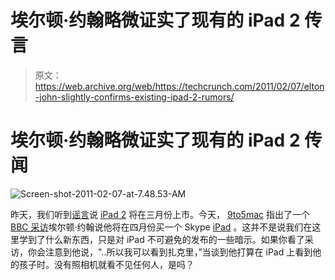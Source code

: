 # 埃尔顿·约翰略微证实了现有的 iPad 2 传言

> 原文：<https://web.archive.org/web/https://techcrunch.com/2011/02/07/elton-john-slightly-confirms-existing-ipad-2-rumors/>

# 埃尔顿·约翰略微证实了现有的 iPad 2 传闻

![](img/aa3f4e0c76124aeb7445c1757d378d4c.png "Screen-shot-2011-02-07-at-7.48.53-AM")

昨天，我们听到[谣言](https://web.archive.org/web/20221209142011/http://www.crunchgear.com/2011/02/06/rumor-ipad-2-to-be-announced-later-this-month-released-in-march/)说 [iPad 2](https://web.archive.org/web/20221209142011/http://www.crunchgear.com/tag/ipad-2) 将在三月份上市。今天， [9to5mac](https://web.archive.org/web/20221209142011/http://www.9to5mac.com/51086/elton-john-is-getting-a-skype-ipad-in-april) 指出了一个 [BBC 采访](https://web.archive.org/web/20221209142011/http://www.bbc.co.uk/news/entertainment-arts-12379815)埃尔顿·约翰说他将在四月份买一个 Skype [iPad](https://web.archive.org/web/20221209142011/http://www.crunchgear.com/tag/ipad) 。这并不是说我们在这里学到了什么新东西，只是对 iPad 不可避免的发布的一些暗示。如果你看了采访，你会注意到他说，"..所以我可以看到扎克里，”当谈到他打算在 iPad 上看到他的孩子时。没有照相机就看不见任何人，是吗？